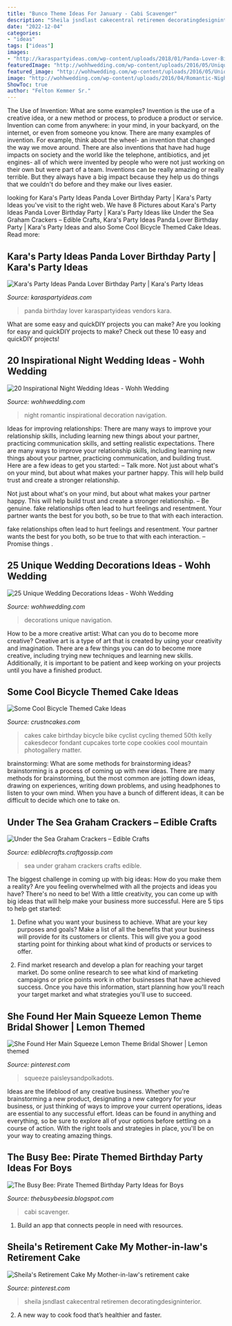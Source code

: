 ```yaml
---
title: "Bunco Theme Ideas For January - Cabi Scavenger"
description: "Sheila jsndlast cakecentral retiremen decoratingdesigninterior"
date: "2022-12-04"
categories:
- "ideas"
tags: ["ideas"]
images:
- "http://karaspartyideas.com/wp-content/uploads/2018/01/Panda-Lover-Birthday-Party-via-Karas-Party-Ideas-KarasPartyIdeas.com8_.jpg"
featuredImage: "http://wohhwedding.com/wp-content/uploads/2016/05/Unique-Wedding-Decorations-with-Branches.png"
featured_image: "http://wohhwedding.com/wp-content/uploads/2016/05/Unique-Wedding-Decorations-with-Branches.png"
image: "http://wohhwedding.com/wp-content/uploads/2016/04/Romantic-Night-Wedding-Decoration-Ideas.jpg"
ShowToc: true
author: "Felton Kemmer Sr."
---
```



The Use of Invention: What are some examples?
Invention is the use of a creative idea, or a new method or process, to produce a product or service. Invention can come from anywhere: in your mind, in your backyard, on the internet, or even from someone you know. 
There are many examples of invention. For example, think about the wheel- an invention that changed the way we move around. There are also inventions that have had huge impacts on society and the world like the telephone, antibiotics, and jet engines- all of which were invented by people who were not just working on their own but were part of a team. 
Inventions can be really amazing or really terrible. But they always have a big impact because they help us do things that we couldn't do before and they make our lives easier.

	

		
looking for Kara&#039;s Party Ideas Panda Lover Birthday Party | Kara&#039;s Party Ideas you've visit to the right web. We have 8 Pictures about Kara&#039;s Party Ideas Panda Lover Birthday Party | Kara&#039;s Party Ideas like Under the Sea Graham Crackers – Edible Crafts, Kara&#039;s Party Ideas Panda Lover Birthday Party | Kara&#039;s Party Ideas and also Some Cool Bicycle Themed Cake Ideas. Read more:
		
    
## Kara&#039;s Party Ideas Panda Lover Birthday Party | Kara&#039;s Party Ideas

<img loading=lazy src="http://karaspartyideas.com/wp-content/uploads/2018/01/Panda-Lover-Birthday-Party-via-Karas-Party-Ideas-KarasPartyIdeas.com8_.jpg" onerror="this.onerror=null;this.src='https://tse1.mm.bing.net/th?id=OIP.qyQnDq_wJQ0QEPXLpj4M3QHaLL&amp;pid=15.1';" alt="Kara&#039;s Party Ideas Panda Lover Birthday Party | Kara&#039;s Party Ideas">

_Source: karaspartyideas.com_

>panda birthday lover karaspartyideas vendors kara. 

	

What are some easy and quickDIY projects you can make?
Are you looking for easy and quickDIY projects to make? Check out these 10 easy and quickDIY projects!

    
## 20 Inspirational Night Wedding Ideas - Wohh Wedding

<img loading=lazy src="http://wohhwedding.com/wp-content/uploads/2016/04/Romantic-Night-Wedding-Decoration-Ideas.jpg" onerror="this.onerror=null;this.src='https://tse4.mm.bing.net/th?id=OIP.JjzgCZSH3Baz7CuxB28FywHaJ_&amp;pid=15.1';" alt="20 Inspirational Night Wedding Ideas - Wohh Wedding">

_Source: wohhwedding.com_

>night romantic inspirational decoration navigation. 

	

Ideas for improving relationships: There are many ways to improve your relationship skills, including learning new things about your partner, practicing communication skills, and setting realistic expectations.
There are many ways to improve your relationship skills, including learning new things about your partner, practicing communication, and building trust. Here are a few ideas to get you started: 
     – Talk more. Not just about what's on your mind, but about what makes your partner happy. This will help build trust and create a stronger relationship.

Not just about what's on your mind, but about what makes your partner happy. This will help build trust and create a stronger relationship. – Be genuine. fake relationships often lead to hurt feelings and resentment. Your partner wants the best for you both, so be true to that with each interaction.

fake relationships often lead to hurt feelings and resentment. Your partner wants the best for you both, so be true to that with each interaction. – Promise things .

    
## 25 Unique Wedding Decorations Ideas - Wohh Wedding

<img loading=lazy src="http://wohhwedding.com/wp-content/uploads/2016/05/Unique-Wedding-Decorations-with-Branches.png" onerror="this.onerror=null;this.src='https://tse2.mm.bing.net/th?id=OIP.yuROHblqgGoj1tmKO-40-wHaKh&amp;pid=15.1';" alt="25 Unique Wedding Decorations Ideas - Wohh Wedding">

_Source: wohhwedding.com_

>decorations unique navigation. 

	

How to be a more creative artist: What can you do to become more creative?
Creative art is a type of art that is created by using your creativity and imagination. There are a few things you can do to become more creative, including trying new techniques and learning new skills. Additionally, it is important to be patient and keep working on your projects until you have a finished product.

    
## Some Cool Bicycle Themed Cake Ideas

<img loading=lazy src="http://www.crustncakes.com/blog/wp-content/uploads/2017/06/c702a3a5dfe9be9285be30e91886fc93.jpg" onerror="this.onerror=null;this.src='https://tse2.mm.bing.net/th?id=OIP.1lHccxSs-yWH6fhjymohcwHaF7&amp;pid=15.1';" alt="Some Cool Bicycle Themed Cake Ideas">

_Source: crustncakes.com_

>cakes cake birthday bicycle bike cyclist cycling themed 50th kelly cakesdecor fondant cupcakes torte cope cookies cool mountain photogallery matter. 

	

brainstorming: What are some methods for brainstorming ideas?
brainstorming is a process of coming up with new ideas. There are many methods for brainstorming, but the most common are jotting down ideas, drawing on experiences, writing down problems, and using headphones to listen to your own mind. When you have a bunch of different ideas, it can be difficult to decide which one to take on.

    
## Under The Sea Graham Crackers – Edible Crafts

<img loading=lazy src="https://i1.wp.com/ediblecrafts.craftgossip.com/files/2016/01/Under-the-Sea-Graham-Crackers.jpg?fit=600,800" onerror="this.onerror=null;this.src='https://tse1.mm.bing.net/th?id=OIP.nOFoFoNlhHWraWEURspINAHaJ4&amp;pid=15.1';" alt="Under the Sea Graham Crackers – Edible Crafts">

_Source: ediblecrafts.craftgossip.com_

>sea under graham crackers crafts edible. 

	

The biggest challenge in coming up with big ideas: How do you make them a reality?
Are you feeling overwhelmed with all the projects and ideas you have? There's no need to be! With a little creativity, you can come up with big ideas that will help make your business more successful. Here are 5 tips to help get started: 
1. Define what you want your business to achieve. What are your key purposes and goals? Make a list of all the benefits that your business will provide for its customers or clients. This will give you a good starting point for thinking about what kind of products or services to offer. 

2. Find market research and develop a plan for reaching your target market. Do some online research to see what kind of marketing campaigns or price points work in other businesses that have achieved success. Once you have this information, start planning how you'll reach your target market and what strategies you'll use to succeed.

    
## She Found Her Main Squeeze Lemon Theme Bridal Shower | Lemon Themed

<img loading=lazy src="https://i.pinimg.com/736x/66/e9/8e/66e98efc783cf6944c709dd5d1f84c8e.jpg" onerror="this.onerror=null;this.src='https://tse4.mm.bing.net/th?id=OIP.v2co5kuIEKD0D5bA4-7QrAAAAA&amp;pid=15.1';" alt="She Found Her Main Squeeze Lemon Theme Bridal Shower | Lemon themed">

_Source: pinterest.com_

>squeeze paisleysandpolkadots. 

	

Ideas are the lifeblood of any creative business. Whether you're brainstorming a new product, designating a new category for your business, or just thinking of ways to improve your current operations, ideas are essential to any successful effort. Ideas can be found in anything and everything, so be sure to explore all of your options before settling on a course of action. With the right tools and strategies in place, you'll be on your way to creating amazing things.

    
## The Busy Bee: Pirate Themed Birthday Party Ideas For Boys

<img loading=lazy src="https://lh6.googleusercontent.com/proxy/nCVnzZHZoDxKvvqGRmLvin_c4DeeNfS7VKFM_KFE1v1FHSiCpBc7QvUI_SKfsMoX5SwZ9bGUVHEVYvrJjc-okutAA6mHt19do7Y-b2wjdoptK7bBN7eOjTkP9jc1CVus-Fs9WyicsMc=s0-d" onerror="this.onerror=null;this.src='https://tse2.mm.bing.net/th?id=OIP.GGzjbNkVLtHGiSW4dLgO6wHaJ3&amp;pid=15.1';" alt="The Busy Bee: Pirate Themed Birthday Party Ideas for Boys">

_Source: thebusybeesia.blogspot.com_

>cabi scavenger. 

	

1. Build an app that connects people in need with resources.

    
## Sheila&#039;s Retirement Cake My Mother-in-law&#039;s Retirement Cake

<img loading=lazy src="https://i.pinimg.com/736x/b8/12/91/b81291bd6ff7fafed507ae608397cfdc.jpg" onerror="this.onerror=null;this.src='https://tse3.mm.bing.net/th?id=OIP.pys7eajPR1bABBvMeX8MmAHaLD&amp;pid=15.1';" alt="Sheila&#039;s Retirement Cake My Mother-in-law&#039;s retirement cake">

_Source: pinterest.com_

>sheila jsndlast cakecentral retiremen decoratingdesigninterior. 

	

2. A new way to cook food that’s healthier and faster.

